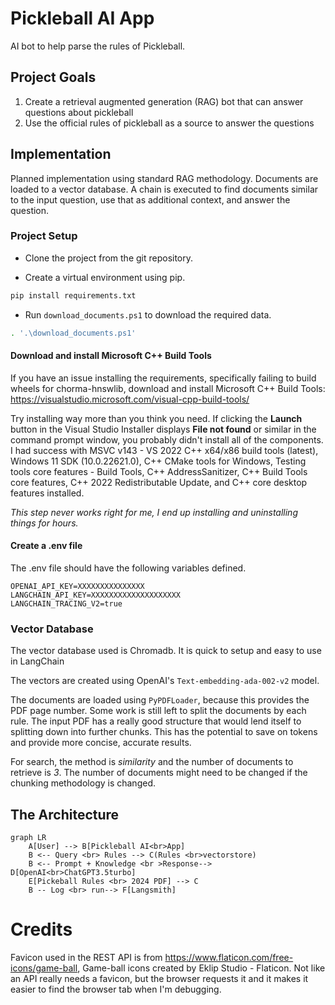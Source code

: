 # Pickleball AI App
AI bot to help parse the rules of Pickleball.

## Project Goals

1. Create a retrieval augmented generation (RAG) bot that can answer questions about pickleball
2. Use the official rules of pickleball as a source to answer the questions

## Implementation

Planned implementation using standard RAG methodology. Documents are loaded to a vector database. A chain is executed to find documents similar to the input question, use that as additional context, and answer the question.

### Project Setup

* Clone the project from the git repository.

* Create a virtual environment using pip.

```bash
pip install requirements.txt
```

* Run `download_documents.ps1` to download the required data.

```bash
. '.\download_documents.ps1'
```

#### Download and install Microsoft C++ Build Tools

If you have an issue installing the requirements, specifically failing to build wheels for chorma-hnswlib, download and install Microsoft C++ Build Tools: https://visualstudio.microsoft.com/visual-cpp-build-tools/

Try installing way more than you think you need. If clicking the **Launch** button in the Visual Studio Installer displays **File not found** or similar in the command prompt window, you probably didn't install all of the components. I had success with MSVC v143 - VS 2022 C++ x64/x86 build tools (latest), Windows 11 SDK (10.0.22621.0), C++ CMake tools for Windows, Testing tools core features - Build Tools, C++ AddressSanitizer, C++ Build Tools core features, C++ 2022 Redistributable Update, and C++ core desktop features installed.

*This step never works right for me, I end up installing and uninstalling things for hours.*

#### Create a .env file

The .env file should have the following variables defined.

```
OPENAI_API_KEY=XXXXXXXXXXXXXXX
LANGCHAIN_API_KEY=XXXXXXXXXXXXXXXXXXXX
LANGCHAIN_TRACING_V2=true
```

### Vector Database

The vector database used is Chromadb. It is quick to setup and easy to use in LangChain

The vectors are created using OpenAI's `Text-embedding-ada-002-v2` model.

The documents are loaded using `PyPDFLoader`, because this provides the PDF page number. Some work is still left to split the documents by each rule. The input PDF has a really good structure that would lend itself to splitting down into further chunks. This has the potential to save on tokens and provide more concise, accurate results.

For search, the method is *similarity* and the number of documents to retrieve is *3*. The number of documents might need to be changed if the chunking methodology is changed.

## The Architecture

```mermaid
graph LR
    A[User] --> B[Pickleball AI<br>App]
    B <-- Query <br> Rules --> C(Rules <br>vectorstore)
    B <-- Prompt + Knowledge <br >Response--> D[OpenAI<br>ChatGPT3.5turbo]
    E[Pickeball Rules <br> 2024 PDF] --> C
    B -- Log <br> run--> F[Langsmith]
```

# Credits

Favicon used in the REST API is from https://www.flaticon.com/free-icons/game-ball, Game-ball icons created by Eklip Studio - Flaticon. Not like an API really needs a favicon, but the browser requests it and it makes it easier to find the browser tab when I'm debugging.